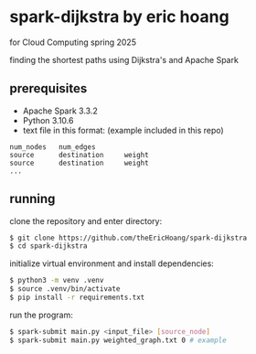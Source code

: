 # spark-dijkstra by eric hoang
for Cloud Computing spring 2025

finding the shortest paths using Dijkstra's and Apache Spark

## prerequisites
- Apache Spark 3.3.2
- Python 3.10.6
- text file in this format: (example included in this repo)
```
num_nodes   num_edges
source      destination     weight
source      destination     weight
...
```

## running
clone the repository and enter directory:
```bash
$ git clone https://github.com/theEricHoang/spark-dijkstra
$ cd spark-dijkstra
```

initialize virtual environment and install dependencies:
```bash
$ python3 -m venv .venv
$ source .venv/bin/activate
$ pip install -r requirements.txt
```

run the program:
```bash
$ spark-submit main.py <input_file> [source_node]
$ spark-submit main.py weighted_graph.txt 0 # example
```